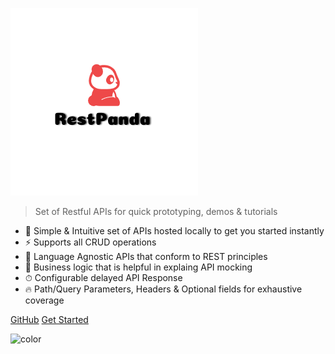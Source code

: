 <!-- <div class="restpanda-logo"> -->
<div class="logo"></div>
<!-- </div> -->

<!-- ![logo](assets/images/wordmark-logo-alt.png) -->

![logo](assets/images/restpanda.png)

> Set of Restful APIs for quick prototyping, demos & tutorials


- 🚀 Simple & Intuitive set of APIs hosted locally to get you started instantly
- ⚡️️  Supports all CRUD operations
- 💎 Language Agnostic APIs that conform to REST principles
- 📼 Business logic that is helpful in explaing API mocking
- ⏱ Configurable delayed API Response
- 🔥 Path/Query Parameters, Headers & Optional fields for exhaustive coverage


[GitHub](https://github.com/SimitTomar/RestPanda)
[Get Started](#quick-start)

![color](#ffffff)